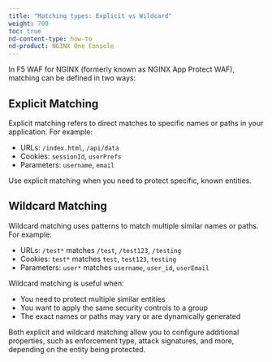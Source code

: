 ```yaml
---
title: "Matching types: Explicit vs Wildcard"
weight: 700
toc: true
nd-content-type: how-to
nd-product: NGINX One Console
---
```


In F5 WAF for NGINX (formerly known as NGINX App Protect WAF), matching can be defined in two ways:

## Explicit Matching

Explicit matching refers to direct matches to specific names or paths in your application. For example:
- URLs: `/index.html`, `/api/data`
- Cookies: `sessionId`, `userPrefs`
- Parameters: `username`, `email`

Use explicit matching when you need to protect specific, known entities.

## Wildcard Matching

Wildcard matching uses patterns to match multiple similar names or paths. For example:
- URLs: `/test*` matches `/test`, `/test123`, `/testing`
- Cookies: `test*` matches `test`, `test123`, `testing`
- Parameters: `user*` matches `username`, `user_id`, `userEmail`

Wildcard matching is useful when:
- You need to protect multiple similar entities
- You want to apply the same security controls to a group
- The exact names or paths may vary or are dynamically generated

Both explicit and wildcard matching allow you to configure additional properties, such as enforcement type, attack signatures, and more, depending on the entity being protected.
